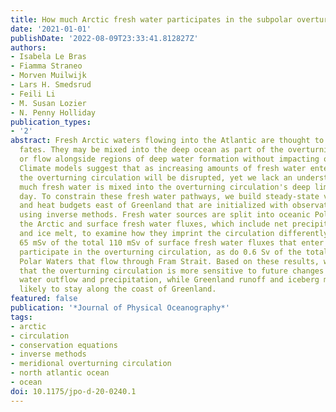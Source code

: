 ```yaml
---
title: How much Arctic fresh water participates in the subpolar overturning circulation?
date: '2021-01-01'
publishDate: '2022-08-09T23:33:41.812827Z'
authors:
- Isabela Le Bras
- Fiamma Straneo
- Morven Muilwijk
- Lars H. Smedsrud
- Feili Li
- M. Susan Lozier
- N. Penny Holliday
publication_types:
- '2'
abstract: Fresh Arctic waters flowing into the Atlantic are thought to have two primary
  fates. They may be mixed into the deep ocean as part of the overturning circulation,
  or flow alongside regions of deep water formation without impacting overturning.
  Climate models suggest that as increasing amounts of fresh water enter the Atlantic,
  the overturning circulation will be disrupted, yet we lack an understanding of how
  much fresh water is mixed into the overturning circulation's deep limb in the present
  day. To constrain these fresh water pathways, we build steady-state volume, salt,
  and heat budgets east of Greenland that are initialized with observations and closed
  using inverse methods. Fresh water sources are split into oceanic Polar Waters from
  the Arctic and surface fresh water fluxes, which include net precipitation, runoff,
  and ice melt, to examine how they imprint the circulation differently. We find that
  65 mSv of the total 110 mSv of surface fresh water fluxes that enter our domain
  participate in the overturning circulation, as do 0.6 Sv of the total 1.2 Sv of
  Polar Waters that flow through Fram Strait. Based on these results, we hypothesize
  that the overturning circulation is more sensitive to future changes in Arctic fresh
  water outflow and precipitation, while Greenland runoff and iceberg melt are more
  likely to stay along the coast of Greenland.
featured: false
publication: '*Journal of Physical Oceanography*'
tags:
- arctic
- circulation
- conservation equations
- inverse methods
- meridional overturning circulation
- north atlantic ocean
- ocean
doi: 10.1175/jpo-d-20-0240.1
---
```


